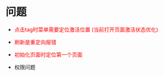 # 问题
* <font color="red">点击tag时菜单需要定位激活位置 (当前打开页面激活状态优化)</font>
* <font color="red">刷新是重定向报错</font>
* <font color="red">初始化页面时定位第一个页面 </font>

* 权限问题
